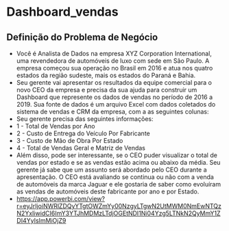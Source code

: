 # Dashboard_vendas
## Definição do Problema de Negócio
* Você é Analista de Dados na empresa XYZ Corporation International, uma revendedora  de automóveis de luxo com sede em São Paulo. A empresa começou sua operação no Brasil em 2016 e atua nos quatro estados da região sudeste, mais os estados do Paraná e Bahia. 
* Seu  gerente  vai  apresentar  os  resultados  da  equipe comercial  para  o  novo  CEO  da empresa e precisa da sua ajuda para construir um Dashboard que represente os dados de vendas  no período de 2016 a 2019. Sua fonte de dados é um arquivo Excel com dados coletados do sistema de vendas e CRM da empresa, com a as seguintes colunas:
* Seu gerente precisa das seguintes informações:
* 1 - Total de Vendas por Ano
* 2 - Custo de Entrega do Veículo Por Fabricante
* 3 - Custo de Mão de Obra Por Estado
* 4 - Total de Vendas Geral e Matriz de Vendas
* Além disso, pode ser interessante, se o CEO puder visualizar o total de vendas por estado e se as vendas  estão  acima  ou  abaixo  da  média.  Seu gerente já sabe  que  um  assunto  será abordado pelo CEO durante a apresentação. O CEO está avaliando se continua ou não com a venda de automóveis da marca Jaguar e ele gostaria de saber como evoluíram as vendas de automóveis deste fabricante por ano e por Estado.
* <https://app.powerbi.com/view?r=eyJrIjoiNWRlZDQyYTgtOWZmYy00NzgyLTgwN2UtMWM0NmEwNTQzN2YxIiwidCI6ImY3YTJhMDMzLTdjOGEtNDI1Ni04Yzg5LTNkN2QyMmY1ZDI4YyIsImMiOjZ9>
